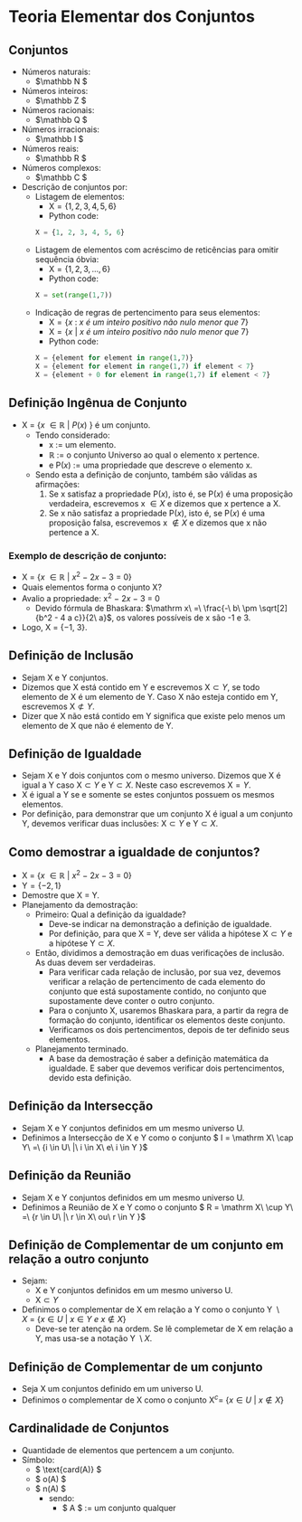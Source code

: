 # Teoria Elementar dos Conjuntos
## Conjuntos
- Números naturais: 
    - $\mathbb N $
- Números inteiros:
    - $\mathbb Z $
- Números racionais:
    - $\mathbb Q $
- Números irracionais:
    - $\mathbb I $
- Números reais:
    - $\mathbb R $
- Números complexos:
    - $\mathbb C $
- Descrição de conjuntos por:
    - Listagem de elementos: 
        - $\mathrm X = \{ 1, 2, 3, 4, 5, 6 \}$  
        - Python code:  
        ```python
        X = {1, 2, 3, 4, 5, 6}
        ```
    - Listagem de elementos com acréscimo de reticências para omitir sequência óbvia: 
        - $\mathrm X = \{ 1, 2, 3, ..., 6 \}$  
        - Python code:  
        ```python
        X = set(range(1,7))
        ```
    - Indicação de regras de pertencimento para seus elementos:
        - $\mathrm X = \{ x\ :\ x\ é\ um\ inteiro\ positivo\ não\ nulo\ menor\ que\ 7 \}$
        - $\mathrm X = \{ x\ |\ x\ é\ um\ inteiro\ positivo\ não\ nulo\ menor\ que\ 7 \}$  
        - Python code:  
        ```python
        X = {element for element in range(1,7)}
        X = {element for element in range(1,7) if element < 7}
        X = {element + 0 for element in range(1,7) if element < 7}
        ```  
## Definição Ingênua de Conjunto
- $\mathrm X\ =\ \{x\ \in \mathbb R\ \mathrm |\ P(x)\ \}$ é um conjunto.
    - Tendo considerado:
        - x := um elemento.
        - $\mathbb R$ := o conjunto Universo ao qual o elemento x pertence.
        - e $\mathrm P(x)$ := uma propriedade que descreve o elemento $\mathrm x$.
    - Sendo esta a definição de conjunto, também são válidas as afirmações:
        1. Se $\mathrm x$ satisfaz a propriedade $\mathrm P(x)$, isto é, se $\mathrm P(x)$ é uma proposição verdadeira, escrevemos $\mathrm x\ \in X$ e dizemos que x pertence a X. 
        2. Se $\mathrm x$ não satisfaz a propriedade $\mathrm P(x)$, isto é, se $\mathrm P(x)$ é uma proposição falsa, escrevemos $\mathrm x\ \notin X$ e dizemos que x não pertence a X.

### Exemplo de descrição de conjunto:
- $\mathrm X\ =\ \{x\ \in \mathbb R\ \mathrm |\ x^2\ -\ 2x\ -\ 3\ =\ 0 \}$
- Quais elementos forma o conjunto X? 
- Avalio a propriedade: $\mathrm x^2\ -\ 2x\ -\ 3\ =\ 0$  
    - Devido fórmula de Bhaskara:  $\mathrm x\ =\ \frac{-\ b\ \pm \sqrt[2]{b^2 - 4 a c}}{2\ a}$, os valores possíveis de x são -1 e 3.
- Logo, $\mathrm X\ =\ \{-1,\ 3\}$.  

## Definição de Inclusão
- Sejam X e Y conjuntos. 
- Dizemos que X está contido em Y e escrevemos $\mathrm X \subset Y$, se todo elemento de X é um elemento de Y. Caso X não esteja contido em Y, escrevemos $\mathrm X \not\subset Y$.
- Dizer que X não está contido em Y significa que existe pelo menos um elemento de X que não é elemento de Y.

## Definição de Igualdade
- Sejam X e Y dois conjuntos com o mesmo universo. Dizemos que X é igual a Y caso $\mathrm X \subset Y$ e $\mathrm Y \subset X$. Neste caso escrevemos $\mathrm X = Y$.
- X é igual a Y se e somente se estes conjuntos possuem os mesmos elementos.
- Por definição, para demonstrar que um conjunto X é igual a um conjunto Y, devemos verificar duas inclusões: $\mathrm X \subset Y$ e $\mathrm Y \subset X$.

## Como demostrar a igualdade de conjuntos?
- $\mathrm X\ =\ \{x\ \in \mathbb R\ \mathrm |\ x^2\ -\ 2x\ -\ 3\ =\ 0 \}$
- $\mathrm Y = \{-2, 1\}$
- Demostre que X = Y.
- Planejamento da demostração:
    - Primeiro: Qual a definição da igualdade?
        - Deve-se indicar na demonstração a definição de igualdade.
        - Por definição, para que X = Y, deve ser válida a hipótese $\mathrm X \subset Y$ e a hipótese $\mathrm Y \subset X$.
    - Então, dividimos a demostração em duas verificações de inclusão. As duas devem ser verdadeiras.
        - Para verificar cada relação de inclusão, por sua vez, devemos verificar a relação de pertencimento de cada elemento do conjunto que está supostamente contido, no conjunto que supostamente deve conter o outro conjunto.
        - Para o conjunto X, usaremos Bhaskara para, a partir da regra de formação do conjunto, identificar os elementos deste conjunto.
        - Verificamos os dois pertencimentos, depois de ter definido seus elementos.
    - Planejamento terminado.
        - A base da demostração é saber a definição matemática da igualdade. E saber que devemos verificar dois pertencimentos, devido esta definição.

## Definição da Intersecção
- Sejam X e Y conjuntos definidos em um mesmo universo U.
- Definimos a Intersecção de X e Y como o conjunto $ I = \mathrm X\ \cap Y\ =\ \{i \in U\ |\ i \in X\ e\ i \in Y \}$

## Definição da Reunião
- Sejam X e Y conjuntos definidos em um mesmo universo U.
- Definimos a Reunião de X e Y como o conjunto $ R = \mathrm X\ \cup Y\ =\ \{r \in U\ |\ r \in X\ ou\ r \in Y \}$

## Definição de Complementar de um conjunto em relação a outro conjunto
- Sejam:
    - X e Y conjuntos definidos em um mesmo universo U.
    - $\mathrm X \subset Y$
- Definimos o complementar de X em relação a Y como o conjunto $\mathrm Y\ \setminus X\ =\ \{x \in U\ |\ x \in Y\ e\ x \not\in X \}$
    - Deve-se ter atenção na ordem. Se lê complemetar de X em relação a Y, mas usa-se a notação  $\mathrm Y\ \setminus X$.

## Definição de Complementar de um conjunto
- Seja X um conjuntos definido em um universo U.
- Definimos o complementar de X como o conjunto $\mathrm X^c =\ \{x \in U\ |\ x \not\in X \}$

## Cardinalidade de Conjuntos
- Quantidade de elementos que pertencem a um conjunto.
- Símbolo:
	- $ \text{card(A)} $
	- $ o(A) $
	- $ n(A) $
		- sendo:
			- $ A $ := um conjunto qualquer